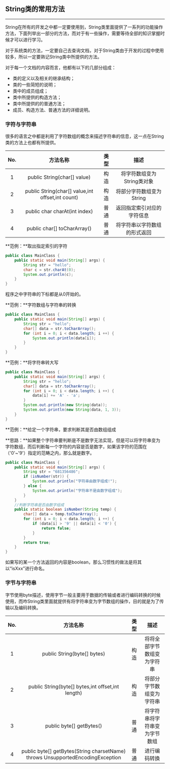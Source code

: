 ## String类的常用方法

---

String在所有的开发之中都一定要使用到，String类里面提供了一系列的功能操作方法，下面列举出一部分的方法，而对于有一些操作，需要等待全部的知识掌握时候才可以进行学习。

对于系统类的方法，一定要自己去查询文档，对于String类由于开发的过程中使用较多，所以一定要熟记String类中所提供的方法。

对于每一个文档的内容而言，他都有以下的几部分组成：

* 类的定义以及相关的继承结构；
* 类的一些简短的说明；
* 类中的成员组成；
* 类中所提供的构造方法；
* 类中所提供的的普通方法；
* 成员、构造方法、普通方法的详细说明。

### 字符与字符串

很多的语言之中都是利用了字符数组的概念来描述字符串的信息，这一点在String类的方法上也都有所提供。

| No. | 方法名称 | 类型 | 描述 |
| :---: | :---: | :---: | :---: |
| 1 | public String\(char\[\] value\) | 构造 | 将字符数组变为String类对象 |
| 2 | public String\(char\[\] value,int offset,int count\) | 构造 | 将部分字符数组变为String |
| 3 | public char charAt\(int index\) | 普通 | 返回指定索引对应的字符信息 |
| 4 | public char\[\] toCharArray\(\) | 普通 | 将字符串以字符数组的形式返回 |

**范例：**取出指定索引的字符

```java
public class MainClass {
    public static void main(String[] args) {
        String str = "hello";
        char c = str.charAt(0);
        System.out.println(c);
    }
}
```

程序之中字符串的下标都是从0开始的。

**范例：**字符数组与字符串的转换

```java
public class MainClass {
    public static void main(String[] args) {
        String str = "hello";
        char[] data = str.toCharArray();
        for (int i = 0; i < data.length; i ++) {
            System.out.println(data[i]);
        }
    }
}
```

**范例：**将字符串转大写

```java
public class MainClass {
    public static void main(String[] args) {
        String str = "hello";
        char[] data = str.toCharArray();
        for (int i = 0; i < data.length; i ++) {
            data[i] += 'A' - 'a';
        }
        System.out.println(new String(data));
        System.out.println(new String(data, 1, 3));
    }
}
```

**范例：**给定一个字符串，要求判断其是否由数组组成

**思路：**如果整个字符串要判断是不是数字无法实现，但是可以将字符串变为字符数组，而后判断每一个字符的内容是否是数字，如果该字符的范围在（'0'~'9'）指定的范畴之内，那么就是数字。

```java
public class MainClass {
    public static void main(String[] args) {
        String str = "681356486";
        if (isNumber(str)) {
            System.out.println("字符串由数字组成!");
        } else {
            System.out.println("字符串不是由数字组成");
        }
    }
    //判断字符串是否由数字组成
    public static boolean isNumber(String temp) {
        char[] data = temp.toCharArray();
        for (int i = 0; i < data.length; i ++) {
            if (data[i] > '9' || data[i] < '0') {
                return false;
            }
        }
        return true;
    }
}
```

如果写的某一个方法返回的内容是boolean，那么习惯性的做法是将其以“isXxx”进行命名。

### 字节与字符串

字节使用byte描述，使用字节一般主要用于数据的传输或者进行编码转换的时候使用，而咋String类里面就提供有将字符串变为字节数组的操作，目的就是为了传输以及编码转换。

| No. | 方法名称 | 类型 | 描述 |
| :---: | :---: | :---: | :---: |
| 1 | public String\(byte\[\] bytes\) | 构造 | 将将全部字节数组变为字符串 |
| 2 | public String\(byte\[\] bytes,int offset,int length\) | 构造 | 将部分字节数组变为字符串 |
| 3 | public byte\[\] getBytes\(\) | 普通 | 将字符串将字符串变为字节数组 |
| 4 | public byte\[\] getBytes\(String charsetName\) throws UnsupportedEncodingException | 普通 | 进行编码转换 |




